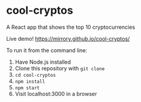 # cool-cryptos
A React app that shows the top 10 cryptocurrencies

Live demo!
https://mirrory.github.io/cool-cryptos/

To run it from the command line:
1. Have Node.js installed
2. Clone this repository with `git clone`
3. `cd cool-cryptos`
4. `npm install`
5. `npm start`
6. Visit localhost:3000 in a browser
